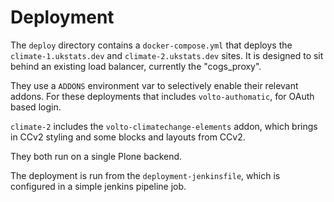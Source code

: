 # Deployment

The `deploy` directory contains a `docker-compose.yml` that deploys the `climate-1.ukstats.dev`
and `climate-2.ukstats.dev` sites.  It is designed to sit behind an existing load balancer,
currently the "cogs_proxy".

They use a `ADDONS` environment var to selectively enable their relevant addons. For these
deployments that includes `volto-authomatic`, for OAuth based login.

`climate-2` includes the `volto-climatechange-elements` addon, which brings in CCv2 styling
and some blocks and layouts from CCv2.

They both run on a single Plone backend.

The deployment is run from the `deployment-jenkinsfile`,  which is configured in a
simple jenkins pipeline job.
